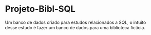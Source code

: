 # Projeto-Bibl-SQL
Um banco de dados criado para estudos relacionados a SQL, o intuito desse estudo é fazer um banco de dados para uma biblioteca ficticia.
